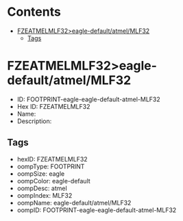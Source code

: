 



Contents
========

* [FZEATMELMLF32>eagle-default/atmel/MLF32](#fzeatmelmlf32eagle-defaultatmelmlf32)
	* [Tags](#tags)

# FZEATMELMLF32>eagle-default/atmel/MLF32

- ID: FOOTPRINT-eagle-eagle-default-atmel-MLF32
- Hex ID: FZEATMELMLF32
- Name: 
- Description: 

## Tags

- hexID: FZEATMELMLF32
- oompType: FOOTPRINT
- oompSize: eagle
- oompColor: eagle-default
- oompDesc: atmel
- oompIndex: MLF32
- oompName: eagle-default/atmel/MLF32
- oompID: FOOTPRINT-eagle-eagle-default-atmel-MLF32
